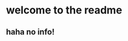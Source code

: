 <html>
  <head>
    <h1> welcome to the readme </h1>
  </head>
  <body>
    <h2> haha no info! </h2>
  </body>
</html>
